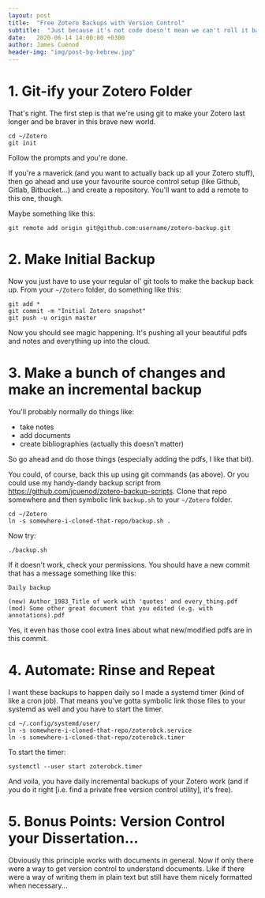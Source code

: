 ```yaml
---
layout: post
title:  "Free Zotero Backups with Version Control"
subtitle:  "Just because it's not code doesn't mean we can't roll it back"
date:   2020-06-14 14:00:00 +0300
author: James Cuénod
header-img: "img/post-bg-hebrew.jpg"
---
```

# 1. Git-ify your Zotero Folder

That's right. The first step is that we're using git to make your Zotero last longer and be braver in this brave new world.

```
cd ~/Zotero
git init
```

Follow the prompts and you're done.

If you're a maverick (and you want to actually back up all your Zotero stuff), then go ahead and use your favourite source control setup (like Github, Gitlab, Bitbucket...) and create a repository. You'll want to add a remote to this one, though.

Maybe something like this:

```
git remote add origin git@github.com:username/zotero-backup.git
```

# 2. Make Initial Backup

Now you just have to use your regular ol' git tools to make the backup back up. From your `~/Zotero` folder, do something like this:

```
git add *
git commit -m "Initial Zotero snapshot"
git push -u origin master
```

Now you should see magic happening. It's pushing all your beautiful pdfs and notes and everything up into the cloud.

# 3. Make a bunch of changes and make an incremental backup

You'll probably normally do things like:

- take notes
- add documents
- create bibliographies (actually this doesn't matter)

So go ahead and do those things (especially adding the pdfs, I like that bit).

You could, of course, back this up using git commands (as above). Or you could use my handy-dandy backup script from <https://github.com/jcuenod/zotero-backup-scripts>. Clone that repo somewhere and then symbolic link `backup.sh` to your `~/Zotero` folder.

```
cd ~/Zotero
ln -s somewhere-i-cloned-that-repo/backup.sh .
```

Now try:

```
./backup.sh
```

If it doesn't work, check your permissions. You should have a new commit that has a message something like this:

```
Daily backup

(new) Author_1983_Title of work with 'quotes' and every_thing.pdf
(mod) Some other great document that you edited (e.g. with annotations).pdf
```

Yes, it even has those cool extra lines about what new/modified pdfs are in this commit.

# 4. Automate: Rinse and Repeat

I want these backups to happen daily so I made a systemd timer (kind of like a cron job). That means you've gotta symbolic link those files to your systemd as well and you have to start the timer.

```
cd ~/.config/systemd/user/
ln -s somewhere-i-cloned-that-repo/zoterobck.service
ln -s somewhere-i-cloned-that-repo/zoterobck.timer
```

To start the timer:

```
systemctl --user start zoterobck.timer
```

And voila, you have daily incremental backups of your Zotero work (and if you do it right [i.e. find a private free version control utility], it's free).

# 5. Bonus Points: Version Control your Dissertation...

Obviously this principle works with documents in general. Now if only there were a way to get version control to understand documents. Like if there were a way of writing them in plain text but still have them nicely formatted when necessary...

